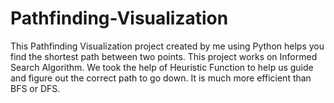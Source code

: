 # Pathfinding-Visualization

This Pathfinding Visualization project created by me using Python helps you find the shortest path between two points.
This project works on Informed Search Algorithm. We took the help of Heuristic Function to help us guide and figure out the correct path to go down.
It is much more efficient than BFS or DFS.
